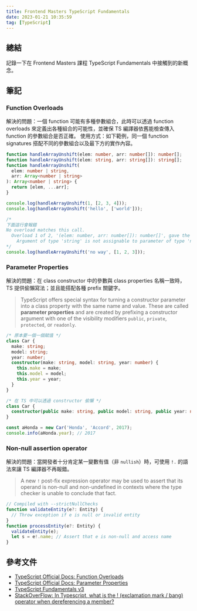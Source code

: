 ```yaml
---
title: Frontend Masters TypeScript Fundamentals
date: 2023-01-21 10:35:59
tag: [TypeScript]
---
```


## 總結

記錄一下在 Frontend Masters 課程 TypeScript Fundamentals 中接觸到的新概念。

## 筆記

### Function Overloads

解決的問題：一個 function 可能有多種參數組合，此時可以透過 function overloads 來定義出各種組合的可能性，並確保 TS 編譯器依舊能檢查傳入 function 的參數組合是否正確。
使用方式：如下範例，同一個 function signatures 搭配不同的參數組合以及最下方的實作內容。

```ts
function handleArrayUnshift(elem: number, arr: number[]): number[];
function handleArrayUnshift(elem: string, arr: string[]): string[];
function handleArrayUnshift(
  elem: number | string,
  arr: Array<number | string>
): Array<number | string> {
  return [elem, ...arr];
}

console.log(handleArrayUnshift(1, [2, 3, 4]));
console.log(handleArrayUnshift('hello', ['world']));

/*
下面這行會報錯
No overload matches this call.
  Overload 1 of 2, '(elem: number, arr: number[]): number[]', gave the following error.
    Argument of type 'string' is not assignable to parameter of type 'number'.(2769)
*/
console.log(handleArrayUnshift('no way', [1, 2, 3]));
```

### Parameter Properties

解決的問題：在 class constructor 中的參數與 class properties 名稱一致時，TS 提供偷懶寫法；並且能搭配各種 prefix 關鍵字。

> TypeScript offers special syntax for turning a constructor parameter into a class property with the same name and value. These are called **parameter properties** and are created by prefixing a constructor argument with one of the visibility modifiers `public`, `private`, `protected`, or `readonly`.

```ts
/* 原本要一個一個賦值 */
class Car {
  make: string;
  model: string;
  year: number;
  constructor(make: string, model: string, year: number) {
    this.make = make;
    this.model = model;
    this.year = year;
  }
}
```

```ts
/* 在 TS 中可以透過 constructor 偷懶 */
class Car {
  constructor(public make: string, public model: string, public year: number) {}
}

const aHonda = new Car('Honda', 'Accord', 2017);
console.info(aHonda.year); // 2017
```

### Non-null assertion operator

解決的問題：當開發者十分肯定某一變數有值（非 `nullish`）時，可使用 `!.` 的語法來讓 TS 編譯器不再報錯。

> A new `!` post-fix expression operator may be used to assert that its operand is non-null and non-undefined in contexts where the type checker is unable to conclude that fact.

```ts
// Compiled with --strictNullChecks
function validateEntity(e?: Entity) {
  // Throw exception if e is null or invalid entity
}
function processEntity(e?: Entity) {
  validateEntity(e);
  let s = e!.name; // Assert that e is non-null and access name
}
```

## 參考文件

- [TypeScript Official Docs: Function Overloads](https://www.typescriptlang.org/docs/handbook/2/functions.html#function-overloads)
- [TypeScript Official Docs: Parameter Properties](https://www.typescriptlang.org/docs/handbook/2/classes.html#parameter-properties)
- [TypeScript Fundamentals v3](https://www.typescript-training.com/course/fundamentals-v3)
- [StackOverFlow: In Typescript, what is the ! (exclamation mark / bang) operator when dereferencing a member?](https://stackoverflow.com/questions/42273853/in-typescript-what-is-the-exclamation-mark-bang-operator-when-dereferenci)
